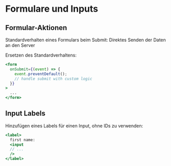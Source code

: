 # Formulare und Inputs

## Formular-Aktionen

Standardverhalten eines Formulars beim Submit: Direktes Senden der Daten an den Server

Ersetzen des Standardverhaltens:

```jsx
<form
  onSubmit={(event) => {
    event.preventDefault();
    // handle submit with custom logic
  }}
>
  ...
</form>
```

## Input Labels

Hinzufügen eines Labels für einen Input, ohne IDs zu verwenden:

```jsx
<label>
  first name:
  <input
  // ...
  />
</label>
```

